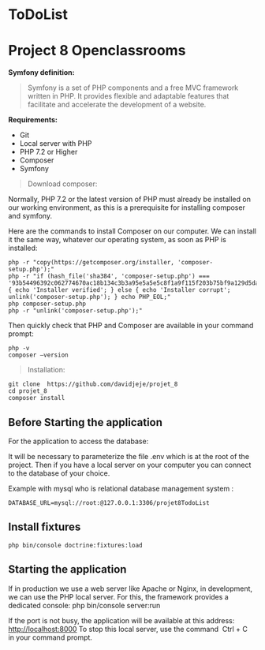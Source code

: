 ToDoList
========

# Project 8 Openclassrooms


**Symfony definition:**

> Symfony is a set of PHP components and a free MVC framework written in PHP. It provides flexible and adaptable features that facilitate and accelerate the development of a website.

**Requirements:**
*   Git
*   Local server with PHP
*   PHP 7.2 or Higher
*   Composer
*   Symfony

> Download composer:

Normally, PHP 7.2 or the latest version of PHP must already be installed on our working environment, as this is a prerequisite for installing composer and symfony.

Here are the commands to install Composer on our computer. We can install it the same way, whatever our operating system, as soon as PHP is installed:

    php -r "copy(https://getcomposer.org/installer, 'composer-setup.php');"
    php -r "if (hash_file('sha384', 'composer-setup.php') ===    '93b54496392c062774670ac18b134c3b3a95e5a5e5c8f1a9f115f203b75bf9a129d5daa8ba6a13e2cc8a1da0806388a8') { echo 'Installer verified'; } else { echo 'Installer corrupt'; unlink('composer-setup.php'); } echo PHP_EOL;"
    php composer-setup.php
    php -r "unlink('composer-setup.php');"
  
Then quickly check that PHP and Composer are available in your command prompt:

    php -v
    composer –version

> Installation:

    git clone  https://github.com/davidjeje/projet_8
    cd projet_8
    composer install

## Before Starting the application 

For the application to access the database:

It will be necessary to parameterize the file .env which is at the root of the project. Then if you have a local server on your computer you can connect to the database of your choice. 

Example with mysql who is relational database management system :

    DATABASE_URL=mysql://root:@127.0.0.1:3306/projet8TodoList

## Install fixtures

    php bin/console doctrine:fixtures:load

## Starting the application

If in production we use a web server like Apache or Nginx, in development, we can use the PHP local server. For this, the framework provides a dedicated console:
    php bin/console server:run

If the port is not busy, the application will be available at this address: 
<http://localhost:8000>
To stop this local server, use the command  Ctrl + C  in your command prompt.
